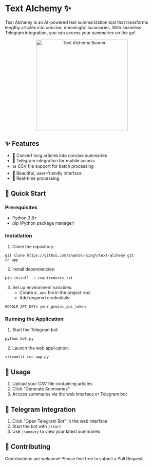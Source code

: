 # Text Alchemy ✨

Text Alchemy is an AI-powered text summarization tool that transforms lengthy articles into concise, meaningful summaries. With seamless Telegram integration, you can access your summaries on the go!


<div align="center">
  <img src="images/logo.jpg" alt="Text Alchemy Banner" width="300">
</div>

## ✨ Features

- 📝 Convert long articles into concise summaries
- 📱 Telegram integration for mobile access
- 📊 CSV file support for batch processing
- 🎨 Beautiful, user-friendly interface
- 🚀 Real-time processing

## 🚀 Quick Start

### Prerequisites

- Python 3.8+
- pip (Python package manager)

### Installation

1. Clone the repository:
```bash
git clone https://github.com/Shantnu-singh/text-alchemy.git
cd app
```

2. Install dependencies:
```bash
pip install -r requirements.txt
```

3. Set up environment variables:
   - Create a `.env` file in the project root
   - Add required credentials:
```env
GOOGLE_API_KEY= your_gemini_api_token
```

### Running the Application

1. Start the Telegram bot:
```bash
python bot.py
```

2. Launch the web application:
```bash
streamlit run app.py
```

## 📖 Usage

1. Upload your CSV file containing articles
2. Click "Generate Summaries"
3. Access summaries via the web interface or Telegram bot

## 📱 Telegram Integration

1. Click "Open Telegram Bot" in the web interface
2. Start the bot with `/start`
3. Use `/summary` to view your latest summaries

## 🤝 Contributing

Contributions are welcome! Please feel free to submit a Pull Request.

